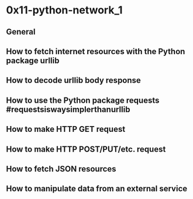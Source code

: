 # 0x11-python-network_1

## General

## How to fetch internet resources with the Python package urllib

## How to decode urllib body response

## How to use the Python package requests #requestsiswaysimplerthanurllib

## How to make HTTP GET request

## How to make HTTP POST/PUT/etc. request

## How to fetch JSON resources

## How to manipulate data from an external service

